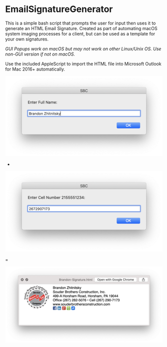 # EmailSignatureGenerator
This is a simple bash script that prompts the user for input then uses it to generate an HTML Email Signature.
Created as part of automating macOS system imaging processes for a client, but can be used as a template for your own signatures.

*GUI Popups work on macOS but may not work on other Linux/Unix OS. Use non-GUI version if not on macOS.*

Use the included AppleScript to import the HTML file into Microsoft Outlook for Mac 2016+ automatically.



![Prompt 1](https://raw.githubusercontent.com/bzhitnitsky/EmailSignatureGenerator/main/prompt1.png)

+

![Prompt 2](https://raw.githubusercontent.com/bzhitnitsky/EmailSignatureGenerator/main/prompt2.png)

=

![Output](https://raw.githubusercontent.com/bzhitnitsky/EmailSignatureGenerator/main/output.png)
